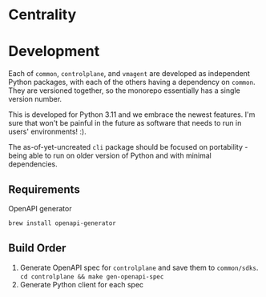 # Centrality


# Development

Each of `common`, `controlplane`, and `vmagent` are developed as independent Python packages, with 
each of the others having a dependency on `common`. They are versioned together, so the monorepo 
essentially has a single version number.

This is developed for Python 3.11 and we embrace the newest features. I'm sure that won't be 
painful in the future as software that needs to run in users' environments! :).

The as-of-yet-uncreated `cli` package should be focused on portability - being able to run on 
older version of Python and with minimal dependencies. 

## Requirements

OpenAPI generator

```bash
brew install openapi-generator
```

## Build Order

1. Generate OpenAPI spec for `controlplane` and save them to `common/sdks`. `cd controlplane && make gen-openapi-spec`
2. Generate Python client for each spec